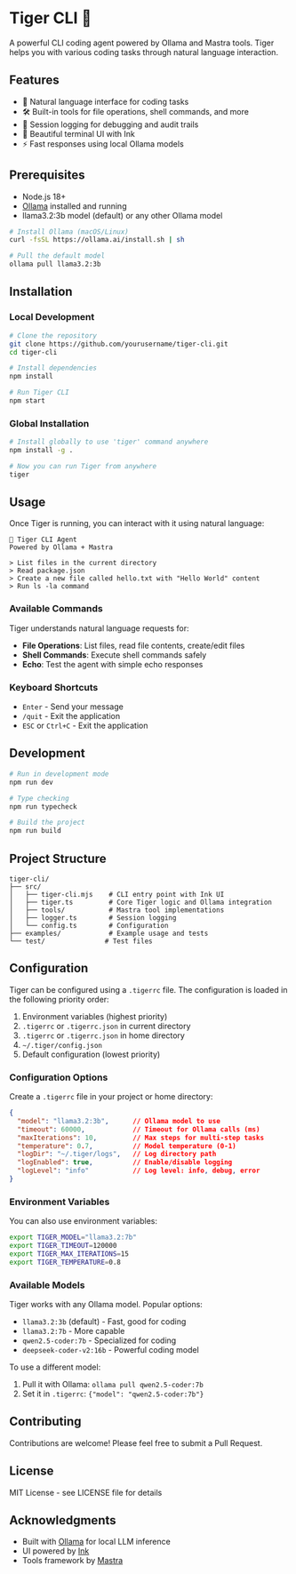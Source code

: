 # Tiger CLI 🐯

A powerful CLI coding agent powered by Ollama and Mastra tools. Tiger helps you with various coding tasks through natural language interaction.

## Features

- 🤖 Natural language interface for coding tasks
- 🛠️ Built-in tools for file operations, shell commands, and more
- 📝 Session logging for debugging and audit trails
- 🎨 Beautiful terminal UI with Ink
- ⚡ Fast responses using local Ollama models

## Prerequisites

- Node.js 18+ 
- [Ollama](https://ollama.ai/) installed and running
- llama3.2:3b model (default) or any other Ollama model

```bash
# Install Ollama (macOS/Linux)
curl -fsSL https://ollama.ai/install.sh | sh

# Pull the default model
ollama pull llama3.2:3b
```

## Installation

### Local Development

```bash
# Clone the repository
git clone https://github.com/yourusername/tiger-cli.git
cd tiger-cli

# Install dependencies
npm install

# Run Tiger CLI
npm start
```

### Global Installation

```bash
# Install globally to use 'tiger' command anywhere
npm install -g .

# Now you can run Tiger from anywhere
tiger
```

## Usage

Once Tiger is running, you can interact with it using natural language:

```
🐯 Tiger CLI Agent
Powered by Ollama + Mastra

> List files in the current directory
> Read package.json
> Create a new file called hello.txt with "Hello World" content
> Run ls -la command
```

### Available Commands

Tiger understands natural language requests for:
- **File Operations**: List files, read file contents, create/edit files
- **Shell Commands**: Execute shell commands safely
- **Echo**: Test the agent with simple echo responses

### Keyboard Shortcuts

- `Enter` - Send your message
- `/quit` - Exit the application
- `ESC` or `Ctrl+C` - Exit the application

## Development

```bash
# Run in development mode
npm run dev

# Type checking
npm run typecheck

# Build the project
npm run build
```

## Project Structure

```
tiger-cli/
├── src/
│   ├── tiger-cli.mjs    # CLI entry point with Ink UI
│   ├── tiger.ts         # Core Tiger logic and Ollama integration
│   ├── tools/           # Mastra tool implementations
│   ├── logger.ts        # Session logging
│   └── config.ts        # Configuration
├── examples/            # Example usage and tests
└── test/               # Test files
```

## Configuration

Tiger can be configured using a `.tigerrc` file. The configuration is loaded in the following priority order:

1. Environment variables (highest priority)
2. `.tigerrc` or `.tigerrc.json` in current directory
3. `.tigerrc` or `.tigerrc.json` in home directory
4. `~/.tiger/config.json`
5. Default configuration (lowest priority)

### Configuration Options

Create a `.tigerrc` file in your project or home directory:

```json
{
  "model": "llama3.2:3b",      // Ollama model to use
  "timeout": 60000,            // Timeout for Ollama calls (ms)
  "maxIterations": 10,         // Max steps for multi-step tasks
  "temperature": 0.7,          // Model temperature (0-1)
  "logDir": "~/.tiger/logs",   // Log directory path
  "logEnabled": true,          // Enable/disable logging
  "logLevel": "info"           // Log level: info, debug, error
}
```

### Environment Variables

You can also use environment variables:

```bash
export TIGER_MODEL="llama3.2:7b"
export TIGER_TIMEOUT=120000
export TIGER_MAX_ITERATIONS=15
export TIGER_TEMPERATURE=0.8
```

### Available Models

Tiger works with any Ollama model. Popular options:
- `llama3.2:3b` (default) - Fast, good for coding
- `llama3.2:7b` - More capable
- `qwen2.5-coder:7b` - Specialized for coding
- `deepseek-coder-v2:16b` - Powerful coding model

To use a different model:
1. Pull it with Ollama: `ollama pull qwen2.5-coder:7b`
2. Set it in `.tigerrc`: `{"model": "qwen2.5-coder:7b"}`

## Contributing

Contributions are welcome! Please feel free to submit a Pull Request.

## License

MIT License - see LICENSE file for details

## Acknowledgments

- Built with [Ollama](https://ollama.ai/) for local LLM inference
- UI powered by [Ink](https://github.com/vadimdemedes/ink)
- Tools framework by [Mastra](https://mastra.dev/)